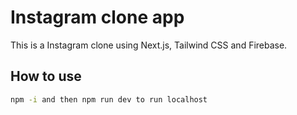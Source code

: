 # Instagram clone app 

This is a Instagram clone using Next.js, Tailwind CSS and Firebase.

## How to use

```bash
npm -i and then npm run dev to run localhost
```
